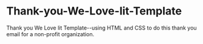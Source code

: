 # Thank-you-We-Love-lit-Template
Thank you We Love lit Template--using HTML and CSS to do this thank you email for a non-profit organization.
